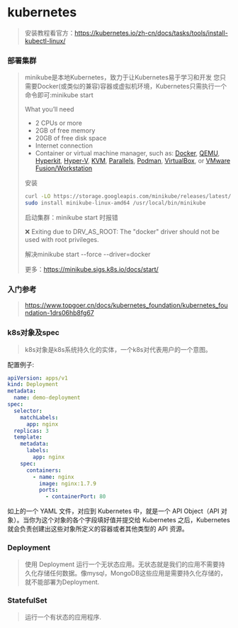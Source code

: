 # kubernetes

> 安装教程看官方：https://kubernetes.io/zh-cn/docs/tasks/tools/install-kubectl-linux/

### 部署集群

> minikube是本地Kubernetes，致力于让Kubernetes易于学习和开发
> 您只需要Docker(或类似的兼容)容器或虚拟机环境，Kubernetes只需执行一个命令即可:minikube start
>
> What you’ll need
>
> * 2 CPUs or more
> * 2GB of free memory
> * 20GB of free disk space
> * Internet connection
> * Container or virtual machine manager, such as: [Docker](https://minikube.sigs.k8s.io/docs/drivers/docker/), [QEMU](https://minikube.sigs.k8s.io/docs/drivers/qemu/), [Hyperkit](https://minikube.sigs.k8s.io/docs/drivers/hyperkit/), [Hyper-V](https://minikube.sigs.k8s.io/docs/drivers/hyperv/), [KVM](https://minikube.sigs.k8s.io/docs/drivers/kvm2/), [Parallels](https://minikube.sigs.k8s.io/docs/drivers/parallels/), [Podman](https://minikube.sigs.k8s.io/docs/drivers/podman/), [VirtualBox](https://minikube.sigs.k8s.io/docs/drivers/virtualbox/), or [VMware Fusion/Workstation](https://minikube.sigs.k8s.io/docs/drivers/vmware/)
>
> 安装
>
> ```bash
> curl -LO https://storage.googleapis.com/minikube/releases/latest/minikube-linux-amd64
> sudo install minikube-linux-amd64 /usr/local/bin/minikube
>
> ```
>
> 启动集群：minikube start 时报错
>
> ❌  Exiting due to DRV_AS_ROOT: The "docker" driver should not be used with root privileges.
>
> 解决minikube start --force --driver=docker
>
> 更多：https://minikube.sigs.k8s.io/docs/start/

### 入门参考

> https://www.topgoer.cn/docs/kubernetes_foundation/kubernetes_foundation-1drs06hb8fg67

### k8s对象及spec

> k8s对象是k8s系统持久化的实体，一个k8s对代表用户的一个意图。

配置例子:

```yaml
apiVersion: apps/v1
kind: Deployment
metadata:
  name: demo-deployment
spec:
  selector:
    matchLabels:
      app: nginx
  replicas: 3
  template:
    metadata:
      labels:
        app: nginx
    spec:
      containers:
        - name: nginx
          image: nginx:1.7.9
          ports:
            - containerPort: 80
```

如上的一个 YAML 文件，对应到 Kubernetes 中，就是一个 API Object（API 对象）。当你为这个对象的各个字段填好值并提交给 Kubernetes 之后，Kubernetes 就会负责创建出这些对象所定义的容器或者其他类型的 API 资源。

### Deployment

> 使用 Deployment 运行一个无状态应用。无状态就是我们的应用不需要持久化存储任何数据。像mysql，MongoDB这些应用是需要持久化存储的，就不能部署为Deployment.

### StatefulSet

> 运行一个有状态的应用程序.
